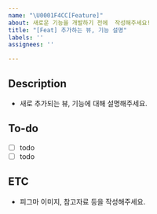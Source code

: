 ```yaml
---
name: "\U0001F4CC[Feature]"
about: 새로운 기능을 개발하기 전에  작성해주세요!
title: "[Feat] 추가하는 뷰, 기능 설명"
labels: ''
assignees: ''

---
```


## Description
- 새로 추가되는 뷰, 기능에 대해 설명해주세요.

## To-do
- [ ] todo
- [ ] todo

## ETC
- 피그마 이미지, 참고자료 등을 작성해주세요.
